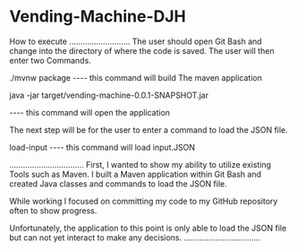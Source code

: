 # Vending-Machine-DJH

How to execute
...........................
The user should open Git Bash and change 
into the directory of where the code is 
saved. The user will then enter two 
Commands.

./mvnw package  ---- this command will build
                     The maven application 

java -jar target/vending-machine-0.0.1-SNAPSHOT.jar

---- this command will open the application


The next step will be for the user to enter a
command to load the JSON file.

load-input ---- this command will load input.JSON

.................................
First, I wanted to show my ability to utilize
existing Tools such as Maven. I built a Maven
application within Git Bash and created Java
classes and commands to load the JSON file.

While working I focused on committing my code
to my GitHub repository often to show progress.

Unfortunately, the application to this point is
only able to load the JSON file but can not yet
interact to make any decisions.
..................................

